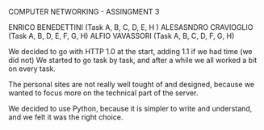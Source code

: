 COMPUTER NETWORKING - ASSINGMENT 3

ENRICO BENEDETTINI (Task A, B, C, D, E, H )
ALESASNDRO CRAVIOGLIO (Task A, B, D, E, F, G, H)
ALFIO VAVASSORI (Task A, B, C, D, F, G, H)

We decided to go with HTTP 1.0 at the start, adding 1.1 if we had time (we did not)
We started to go task by task, and after a while we all worked a bit on every task.

The personal sites are not really well tought of and designed, because we wanted to focus more on the technical part of the server.

We decided to use Python, because it is simpler to write and understand, and we felt it was the right choice.

